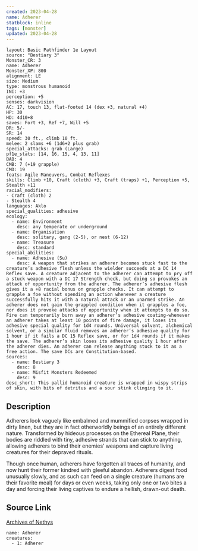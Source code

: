 ```yaml
---
created: 2023-04-28
name: Adherer
statblock: inline
tags: [monster]
updated: 2023-04-28
---
```

```statblock
layout: Basic Pathfinder 1e Layout
source: "Bestiary 3"
Monster_CR: 3
name: Adherer
Monster_XP: 800
alignment: LE
size: Medium
type: monstrous humanoid
INI: +3
perception: +5
senses: darkvision
AC: 17, touch 13, flat-footed 14 (dex +3, natural +4)
HP: 30
HD: 4d10+8
saves: Fort +3, Ref +7, Will +5
DR: 5/-
SR: 14
speed: 30 ft., climb 10 ft.
melee: 2 slams +6 (1d6+2 plus grab)
special_attacks: grab (Large)
pf1e_stats: [14, 16, 15, 4, 13, 11]
BAB: 4
CMB: 7 (+19 grapple)
CMD: 19
feats: Agile Maneuvers, Combat Reflexes
skills: Climb +10, Craft (cloth) +3, Craft (traps) +1, Perception +5, Stealth +11
racial_modifiers:
- Craft (cloth) 2
- Stealth 4
languages: Aklo
special_qualities: adhesive
ecology:
  - name: Environment
    desc: any temperate or underground
  - name: Organisation
    desc: solitary, gang (2-5), or nest (6-12)
  - name: Treasure
    desc: standard
special_abilities:
  - name: Adhesive (Su)
    desc: A weapon that strikes an adherer becomes stuck fast to the creature’s adhesive flesh unless the wielder succeeds at a DC 14 Reflex save. A creature adjacent to the adherer can attempt to pry off a stuck weapon with a DC 17 Strength check, but doing so provokes an attack of opportunity from the adherer. The adherer’s adhesive flesh gives it a +8 racial bonus on grapple checks. It can attempt to grapple a foe without spending an action whenever a creature successfully hits it with a natural attack or an unarmed strike. An adherer does not gain the grappled condition when it grapples a foe, nor does it provoke attacks of opportunity when it attempts to do so. Fire can temporarily burn away an adherer’s adhesive coating-whenever an adherer takes at least 10 points of fire damage, it loses its adhesive special quality for 1d4 rounds. Universal solvent, alchemical solvent, or a similar fluid removes an adherer’s adhesive quality for 1 hour if it fails a DC 15 Reflex save, or for 1d4 rounds if it makes the save. The adherer’s skin loses its adhesive quality 1 hour after the adherer dies. An adherer can release anything stuck to it as a free action. The save DCs are Constitution-based.
sources:
  - name: Bestiary 3
    desc: 8
  - name: Misfit Monsters Redeemed
    desc: 9
desc_short: This pallid humanoid creature is wrapped in wispy strips of skin, with bits of detritus and a sour stink clinging to it.
```
## Description
Adherers look vaguely like embalmed and mummified corpses wrapped in dirty linen, but they are in fact otherworldly beings of an entirely different nature. Transformed by hideous processes on the Ethereal Plane, their bodies are riddled with tiny, adhesive strands that can stick to anything, allowing adherers to bind their enemies’ weapons and capture living creatures for their depraved rituals.

Though once human, adherers have forgotten all traces of humanity, and now hunt their former kindred with gleeful abandon. Adherers digest food unusually slowly, and as such can feed on a single creature (humans are their favorite meal) for days or even weeks, taking only one or two bites a day and forcing their living captives to endure a hellish, drawn-out death.
## Source Link
[Archives of Nethys](https://aonprd.com/MonsterDisplay.aspx?ItemName=Adherer)
```encounter-table
name: Adherer
creatures:
  - 1: Adherer
```
